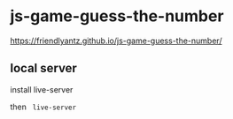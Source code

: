 # js-game-guess-the-number

https://friendlyantz.github.io/js-game-guess-the-number/


## local server
install live-server

then
 ` live-server`
